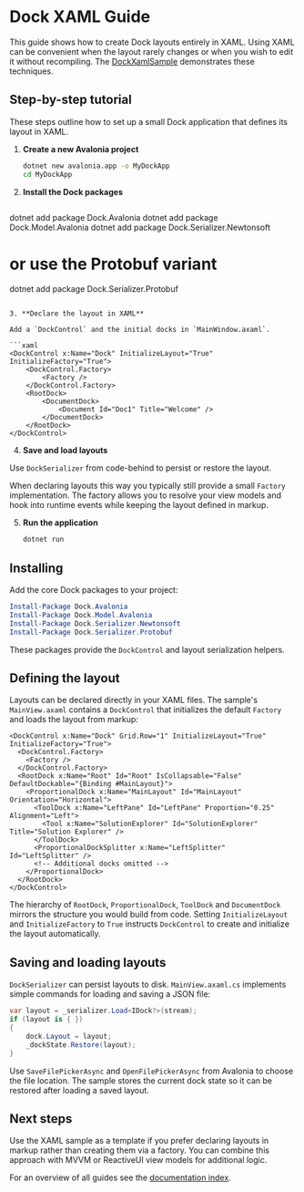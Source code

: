 # Dock XAML Guide

This guide shows how to create Dock layouts entirely in XAML.  Using XAML can be
convenient when the layout rarely changes or when you wish to edit it without
recompiling. The [DockXamlSample](../samples/DockXamlSample) demonstrates these
techniques.

## Step-by-step tutorial

These steps outline how to set up a small Dock application that defines its layout in XAML.

1. **Create a new Avalonia project**

   ```bash
   dotnet new avalonia.app -o MyDockApp
   cd MyDockApp
   ```

2. **Install the Dock packages**

   ```powershell
  dotnet add package Dock.Avalonia
  dotnet add package Dock.Model.Avalonia
  dotnet add package Dock.Serializer.Newtonsoft
  # or use the Protobuf variant
  dotnet add package Dock.Serializer.Protobuf
   ```

3. **Declare the layout in XAML**

   Add a `DockControl` and the initial docks in `MainWindow.axaml`.

   ```xaml
   <DockControl x:Name="Dock" InitializeLayout="True" InitializeFactory="True">
       <DockControl.Factory>
           <Factory />
       </DockControl.Factory>
       <RootDock>
           <DocumentDock>
               <Document Id="Doc1" Title="Welcome" />
           </DocumentDock>
       </RootDock>
   </DockControl>
   ```

4. **Save and load layouts**

Use `DockSerializer` from code-behind to persist or restore the layout.

When declaring layouts this way you typically still provide a small
`Factory` implementation. The factory allows you to resolve your view
models and hook into runtime events while keeping the layout defined in
markup.

5. **Run the application**

   ```bash
   dotnet run
   ```

## Installing

Add the core Dock packages to your project:

```powershell
Install-Package Dock.Avalonia
Install-Package Dock.Model.Avalonia
Install-Package Dock.Serializer.Newtonsoft
Install-Package Dock.Serializer.Protobuf
```

These packages provide the `DockControl` and layout serialization helpers.

## Defining the layout

Layouts can be declared directly in your XAML files. The sample's `MainView.axaml` contains a `DockControl` that initializes the default `Factory` and loads the layout from markup:

```xaml
<DockControl x:Name="Dock" Grid.Row="1" InitializeLayout="True" InitializeFactory="True">
  <DockControl.Factory>
    <Factory />
  </DockControl.Factory>
  <RootDock x:Name="Root" Id="Root" IsCollapsable="False" DefaultDockable="{Binding #MainLayout}">
    <ProportionalDock x:Name="MainLayout" Id="MainLayout" Orientation="Horizontal">
      <ToolDock x:Name="LeftPane" Id="LeftPane" Proportion="0.25" Alignment="Left">
        <Tool x:Name="SolutionExplorer" Id="SolutionExplorer" Title="Solution Explorer" />
      </ToolDock>
      <ProportionalDockSplitter x:Name="LeftSplitter" Id="LeftSplitter" />
      <!-- Additional docks omitted -->
    </ProportionalDock>
  </RootDock>
</DockControl>
```

The hierarchy of `RootDock`, `ProportionalDock`, `ToolDock` and `DocumentDock` mirrors the structure you would build from code. Setting `InitializeLayout` and `InitializeFactory` to `True` instructs `DockControl` to create and initialize the layout automatically.

## Saving and loading layouts

`DockSerializer` can persist layouts to disk. `MainView.axaml.cs` implements simple commands for loading and saving a JSON file:

```csharp
var layout = _serializer.Load<IDock?>(stream);
if (layout is { })
{
    dock.Layout = layout;
    _dockState.Restore(layout);
}
```

Use `SaveFilePickerAsync` and `OpenFilePickerAsync` from Avalonia to choose the file location. The sample stores the current dock state so it can be restored after loading a saved layout.

## Next steps

Use the XAML sample as a template if you prefer declaring layouts in markup rather than creating them via a factory. You can combine this approach with MVVM or ReactiveUI view models for additional logic.

For an overview of all guides see the [documentation index](README.md).
